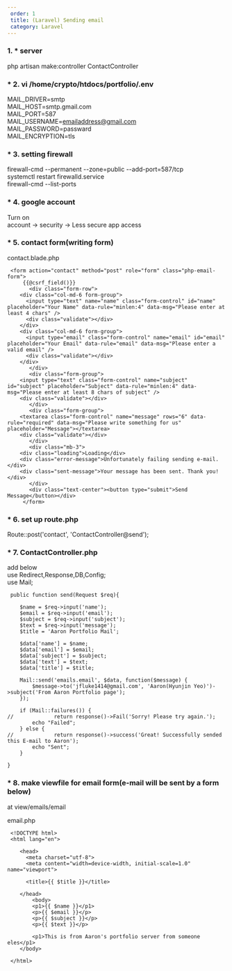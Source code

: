 ```yaml
---   
 order: 1   
 title: (Laravel) Sending email   
 category: Laravel   
---   
```

   
### 1. * server   
 php artisan make:controller ContactController   
    
### * 2. vi /home/crypto/htdocs/portfolio/.env   
 MAIL_DRIVER=smtp   
 MAIL_HOST=smtp.gmail.com   
 MAIL_PORT=587   
 MAIL_USERNAME=emailaddress@gmail.com   
 MAIL_PASSWORD=passward   
 MAIL_ENCRYPTION=tls   
    
### * 3. setting firewall   
 firewall-cmd --permanent --zone=public --add-port=587/tcp   
 systemctl restart firewalld.service   
 firewall-cmd --list-ports   
    
### * 4. google account   
 Turn on   
 account -> security -> Less secure app access   
    
### * 5. contact form(writing form)   
 contact.blade.php   
```
 <form action="contact" method="post" role="form" class="php-email-form">   
     {{@csrf_field()}}   
       <div class="form-row">   
 	<div class="col-md-6 form-group">   
 	  <input type="text" name="name" class="form-control" id="name" placeholder="Your Name" data-rule="minlen:4" data-msg="Please enter at least 4 chars" />   
 	  <div class="validate"></div>   
 	</div>   
 	<div class="col-md-6 form-group">   
 	  <input type="email" class="form-control" name="email" id="email" placeholder="Your Email" data-rule="email" data-msg="Please enter a valid email" />   
 	  <div class="validate"></div>   
 	</div>   
       </div>   
       <div class="form-group">   
 	<input type="text" class="form-control" name="subject" id="subject" placeholder="Subject" data-rule="minlen:4" data-msg="Please enter at least 8 chars of subject" />   
 	<div class="validate"></div>   
       </div>   
       <div class="form-group">   
 	<textarea class="form-control" name="message" rows="6" data-rule="required" data-msg="Please write something for us" placeholder="Message"></textarea>   
 	<div class="validate"></div>   
       </div>   
       <div class="mb-3">   
 	<div class="loading">Loading</div>   
 	<div class="error-message">Unfortunately failing sending e-mail.</div>   
 	<div class="sent-message">Your message has been sent. Thank you!</div>   
       </div>   
       <div class="text-center"><button type="submit">Send Message</button></div>   
     </form>   
```

### * 6. set up route.php   
 Route::post('contact', 'ContactController@send');   
    
### * 7. ContactController.php   
 add below   
 use Redirect,Response,DB,Config;   
 use Mail;   
    
```
 public function send(Request $req){   
            
    $name = $req->input('name');   
    $email = $req->input('email');   
    $subject = $req->input('subject');   
    $text = $req->input('message');   
    $title = 'Aaron Portfolio Mail';   
     
    $data['name'] = $name;   
    $data['email'] = $email;   
    $data['subject'] = $subject;   
    $data['text'] = $text;   
    $data['title'] = $title;   
       
    Mail::send('emails.email', $data, function($message) {   
        $message->to('jfluke1414@gmail.com', 'Aaron(Hyunjin Yeo)')->subject('From Aaron Portfolio page');   
    });   
               
    if (Mail::failures()) {   
//             return response()->Fail('Sorry! Please try again.');   
        echo "Failed";   
    } else {   
//             return response()->success('Great! Successfully sended this E-mail to Aaron');   
        echo "Sent";   
    }   
                   
}   
```

### * 8. make viewfile for email form(e-mail will be sent by a form below)   
 at view/emails/email   
    
 email.php   
```
 <!DOCTYPE html>   
 <html lang="en">   
    
    <head>   
      <meta charset="utf-8">   
      <meta content="width=device-width, initial-scale=1.0" name="viewport">   
       
      <title>{{ $title }}</title>   
   
    </head>   
        <body>   
        <p1>{{ $name }}</p1>   
        <p>{{ $email }}</p>   
        <p>{{ $subject }}</p>   
        <p>{{ $text }}</p>   
           
        <p1>This is from Aaron's portfolio server from someone eles</p1>   
    </body>   
    
 </html>   
```
